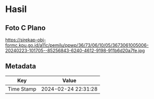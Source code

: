 # Hasil

## Foto C Plano

https://sirekap-obj-formc.kpu.go.id/a11c/pemilu/ppwp/36/73/06/10/05/3673061005006-20240223-101705--85256843-6240-4612-9198-911b6d20a7fe.jpg


## Metadata

| Key        | Value               |
| ---------- | ------------------- |
| Time Stamp | 2024-02-24 22:31:28 |



